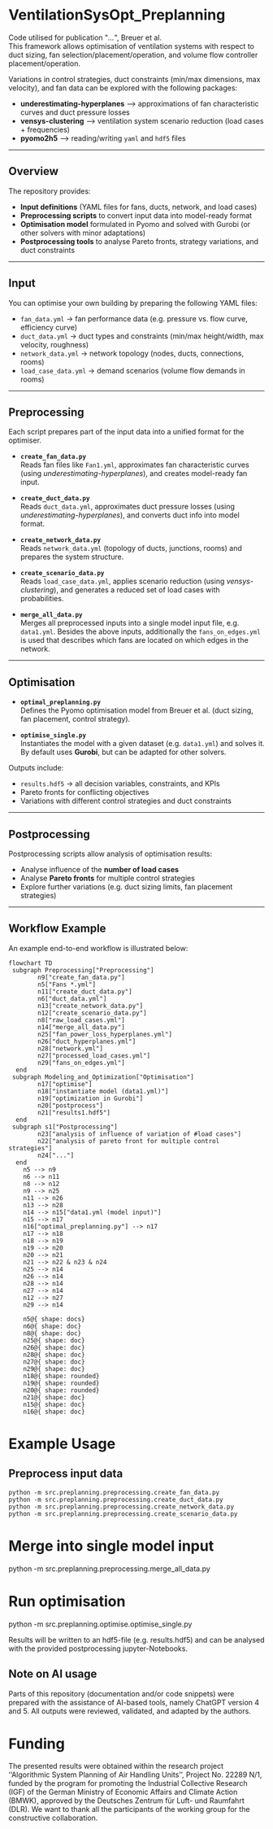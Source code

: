 # VentilationSysOpt_Preplanning

Code utilised for publication "*...*", Breuer et al.  
This framework allows optimisation of ventilation systems with respect to duct sizing, fan selection/placement/operation, and volume flow controller placement/operation.  

Variations in control strategies, duct constraints (min/max dimensions, max velocity), and fan data can be explored with the following packages:  
- **underestimating-hyperplanes** --> approximations of fan characteristic curves and duct pressure losses  
- **vensys-clustering** --> ventilation system scenario reduction (load cases + frequencies)  
- **pyomo2h5** --> reading/writing `yaml` and `hdf5` files  

---

## Overview
The repository provides:
- **Input definitions** (YAML files for fans, ducts, network, and load cases)  
- **Preprocessing scripts** to convert input data into model-ready format  
- **Optimisation model** formulated in Pyomo and solved with Gurobi (or other solvers with minor adaptations)  
- **Postprocessing tools** to analyse Pareto fronts, strategy variations, and duct constraints  

---

## Input
You can optimise your own building by preparing the following YAML files:
- `fan_data.yml` → fan performance data (e.g. pressure vs. flow curve, efficiency curve)  
- `duct_data.yml` → duct types and constraints (min/max height/width, max velocity, roughness)  
- `network_data.yml` → network topology (nodes, ducts, connections, rooms)  
- `load_case_data.yml` → demand scenarios (volume flow demands in rooms)  

---

## Preprocessing

Each script prepares part of the input data into a unified format for the optimiser.

- **`create_fan_data.py`**  
  Reads fan files like `Fan1.yml`, approximates fan characteristic curves (using *underestimating-hyperplanes*), and creates model-ready fan input.  

- **`create_duct_data.py`**  
  Reads `duct_data.yml`, approximates duct pressure losses (using *underestimating-hyperplanes*), and converts duct info into model format.  

- **`create_network_data.py`**  
  Reads `network_data.yml` (topology of ducts, junctions, rooms) and prepares the system structure.  

- **`create_scenario_data.py`**  
  Reads `load_case_data.yml`, applies scenario reduction (using *vensys-clustering*), and generates a reduced set of load cases with probabilities.  

- **`merge_all_data.py`**  
  Merges all preprocessed inputs into a single model input file, e.g. `data1.yml`. Besides the above inputs, additionally the `fans_on_edges.yml` is used that describes which fans are located on which edges in the network.  

---

## Optimisation

- **`optimal_preplanning.py`**  
  Defines the Pyomo optimisation model from Breuer et al. (duct sizing, fan placement, control strategy).  

- **`optimise_single.py`**  
  Instantiates the model with a given dataset (e.g. `data1.yml`) and solves it.  
  By default uses **Gurobi**, but can be adapted for other solvers.  

Outputs include:
- `results.hdf5` → all decision variables, constraints, and KPIs  
- Pareto fronts for conflicting objectives  
- Variations with different control strategies and duct constraints  

---

## Postprocessing
Postprocessing scripts allow analysis of optimisation results:
- Analyse influence of the **number of load cases**  
- Analyse **Pareto fronts** for multiple control strategies  
- Explore further variations (e.g. duct sizing limits, fan placement strategies)  

---

## Workflow Example

An example end-to-end workflow is illustrated below:

```mermaid
flowchart TD
 subgraph Preprocessing["Preprocessing"]
        n9["create_fan_data.py"]
        n5["Fans *.yml"]
        n11["create_duct_data.py"]
        n6["duct_data.yml"]
        n13["create_network_data.py"]
        n12["create_scenario_data.py"]
        n8["raw_load_cases.yml"]
        n14["merge_all_data.py"]
        n25["fan_power_loss_hyperplanes.yml"]
        n26["duct_hyperplanes.yml"]
        n28["network.yml"]
        n27["processed_load_cases.yml"]
        n29["fans_on_edges.yml"]
  end
 subgraph Modeling_and_Optimization["Optimisation"]
        n17["optimise"]
        n18["instantiate model (data1.yml)"]
        n19["optimization in Gurobi"]
        n20["postprocess"]
        n21["results1.hdf5"]
  end
 subgraph s1["Postprocessing"]
        n23["analysis of influence of variation of #load cases"]
        n22["analysis of pareto front for multiple control strategies"]
        n24["..."]
  end
    n5 --> n9
    n6 --> n11
    n8 --> n12
    n9 --> n25
    n11 --> n26
    n13 --> n28
    n14 --> n15["data1.yml (model input)"]
    n15 --> n17
    n16["optimal_preplanning.py"] --> n17
    n17 --> n18
    n18 --> n19
    n19 --> n20
    n20 --> n21
    n21 --> n22 & n23 & n24
    n25 --> n14
    n26 --> n14
    n28 --> n14
    n27 --> n14
    n12 --> n27
    n29 --> n14

    n5@{ shape: docs}
    n6@{ shape: doc}
    n8@{ shape: doc}
    n25@{ shape: doc}
    n26@{ shape: doc}
    n28@{ shape: doc}
    n27@{ shape: doc}
    n29@{ shape: doc}
    n18@{ shape: rounded}
    n19@{ shape: rounded}
    n20@{ shape: rounded}
    n21@{ shape: doc}
    n15@{ shape: doc}
    n16@{ shape: doc}
```

# Example Usage


## Preprocess input data
```
python -m src.preplanning.preprocessing.create_fan_data.py
python -m src.preplanning.preprocessing.create_duct_data.py
python -m src.preplanning.preprocessing.create_network_data.py
python -m src.preplanning.preprocessing.create_scenario_data.py
```
# Merge into single model input
python -m src.preplanning.preprocessing.merge_all_data.py

# Run optimisation
python -m src.preplanning.optimise.optimise_single.py


Results will be written to an hdf5-file (e.g. results.hdf5) and can be analysed with the provided postprocessing jupyter-Notebooks.


## Note on AI usage
Parts of this repository (documentation and/or code snippets) were prepared with the assistance of AI-based tools, namely ChatGPT version 4 and 5. All outputs were reviewed, validated, and adapted by the authors.


# Funding
The presented results were obtained within the research project ‘‘Algorithmic System Planning of Air Handling Units’’, Project
No. 22289 N/1, funded by the program for promoting the Industrial Collective Research (IGF) of the German Ministry of Economic
Affairs and Climate Action (BMWK), approved by the Deutsches Zentrum für Luft- und Raumfahrt (DLR). We want to thank all the
participants of the working group for the constructive collaboration.
